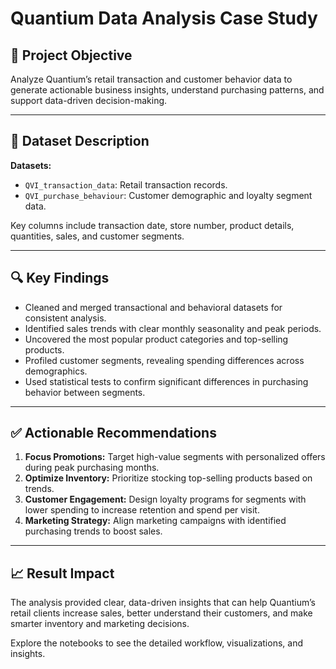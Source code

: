 
# Quantium Data Analysis Case Study

## 📌 Project Objective
Analyze Quantium’s retail transaction and customer behavior data to generate actionable business insights, understand purchasing patterns, and support data-driven decision-making.

---

## 📂 Dataset Description

**Datasets:**  
- `QVI_transaction_data`: Retail transaction records.  
- `QVI_purchase_behaviour`: Customer demographic and loyalty segment data.

Key columns include transaction date, store number, product details, quantities, sales, and customer segments.

---

## 🔍 Key Findings
- Cleaned and merged transactional and behavioral datasets for consistent analysis.
- Identified sales trends with clear monthly seasonality and peak periods.
- Uncovered the most popular product categories and top-selling products.
- Profiled customer segments, revealing spending differences across demographics.
- Used statistical tests to confirm significant differences in purchasing behavior between segments.

---

## ✅ Actionable Recommendations
1. **Focus Promotions:** Target high-value segments with personalized offers during peak purchasing months.
2. **Optimize Inventory:** Prioritize stocking top-selling products based on trends.
3. **Customer Engagement:** Design loyalty programs for segments with lower spending to increase retention and spend per visit.
4. **Marketing Strategy:** Align marketing campaigns with identified purchasing trends to boost sales.

---

## 📈 Result Impact
The analysis provided clear, data-driven insights that can help Quantium’s retail clients increase sales, better understand their customers, and make smarter inventory and marketing decisions.

Explore the notebooks to see the detailed workflow, visualizations, and insights.
